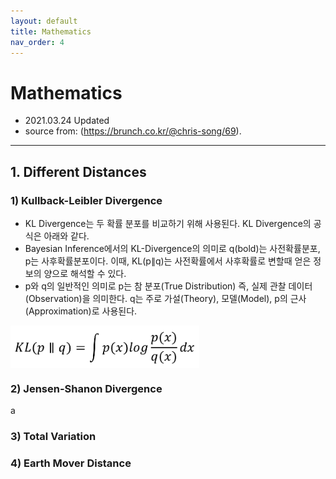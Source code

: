 ```yaml
---
layout: default
title: Mathematics
nav_order: 4
---
```


# Mathematics
- 2021.03.24 Updated
- source from: (https://brunch.co.kr/@chris-song/69).

---
## 1. Different Distances

### 1) Kullback-Leibler Divergence
- KL Divergence는 두 확률 분포를 비교하기 위해 사용된다. KL Divergence의 공식은 아래와 같다.  
- Bayesian Inference에서의 KL-Divergence의 의미로 q(bold)는 사전확률분포, p는 사후확률분포이다. 이때, KL(p∥q)는 사전확률에서 사후확률로 변할때 얻은 정보의 양으로 해석할 수 있다.  
- p와 q의 일반적인 의미로 p는 참 분포(True Distribution) 즉, 실제 관찰 데이터(Observation)을 의미한다. q는 주로 가설(Theory), 모델(Model), p의 근사(Approximation)로 사용된다.

<img src='/figure/formula/KLD.PNG' height="60%" width="60%" align="center"/>  
  
### 2) Jensen-Shanon Divergence
a
### 3) Total Variation

### 4) Earth Mover Distance
